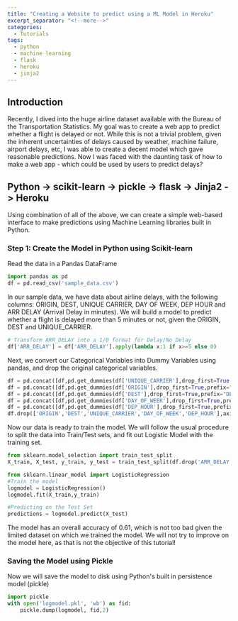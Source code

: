 ```yaml
---
title: "Creating a Website to predict using a ML Model in Heroku"
excerpt_separator: "<!--more-->"
categories:
  - Tutorials
tags:
  - python
  - machine learning
  - flask
  - heroku
  - jinja2
---
```

## Introduction

Recently, I dived into the huge airline dataset available with the Bureau of the Transportation Statistics. My goal was to create a web app to predict whether a flight is delayed or not. While this is not a trivial problem, given the inherent uncertainties of delays caused by weather, machine failure, airport delays, etc, I was able to create a decent model which gave reasonable predictions. Now I was faced with the daunting task of how to make a web app - which could be used by users to predict delays?

## Python -> scikit-learn -> pickle -> flask -> Jinja2 -> Heroku

Using combination of all of the above, we can create a simple web-based interface to make predictions using Machine Learning libraries built in Python. 

### Step 1: Create the Model in Python using Scikit-learn
Read the data in a Pandas DataFrame

```python
import pandas as pd
df = pd.read_csv('sample_data.csv')
```
In our sample data, we have data about airline delays, with the following columns: ORIGIN, DEST, UNIQUE CARRIER, DAY OF WEEK, DEP HOUR  and ARR DELAY (Arrival Delay in minutes). We will build a model to predict whether a flight is delayed more than 5 minutes or not, given the ORIGIN, DEST and UNIQUE_CARRIER.

```python
# Transform ARR_DELAY into a 1/0 format for Delay/No Delay
df['ARR_DELAY'] = df['ARR_DELAY'].apply(lambda x:1 if x>=5 else 0)
```
Next, we convert our Categorical Variables into Dummy Variables using pandas, and drop the original categorical variables.

```python
df = pd.concat([df,pd.get_dummies(df['UNIQUE_CARRIER'],drop_first=True,prefix="UNIQUE_CARRIER")],axis=1)
df = pd.concat([df,pd.get_dummies(df['ORIGIN'],drop_first=True,prefix="ORIGIN")],axis=1)
df = pd.concat([df,pd.get_dummies(df['DEST'],drop_first=True,prefix="DEST")],axis=1)
df = pd.concat([df,pd.get_dummies(df['DAY_OF_WEEK'],drop_first=True,prefix="DAY_OF_WEEK")],axis=1)
df = pd.concat([df,pd.get_dummies(df['DEP_HOUR'],drop_first=True,prefix="DEP_HOUR")],axis=1)
df.drop(['ORIGIN','DEST','UNIQUE_CARRIER','DAY_OF_WEEK','DEP_HOUR'],axis=1,inplace=True)
```
Now our data is ready to train the model. We will follow the usual procedure to split the data into Train/Test sets, and fit out Logistic Model with the training set.

```python
from sklearn.model_selection import train_test_split
X_train, X_test, y_train, y_test = train_test_split(df.drop('ARR_DELAY',axis=1),df['ARR_DELAY'], test_size=0.30)

from sklearn.linear_model import LogisticRegression
#Train the model
logmodel = LogisticRegression()
logmodel.fit(X_train,y_train)

#Predicting on the Test Set
predictions = logmodel.predict(X_test)
```
The model has an overall accuracy of 0.61, which is not too bad given the limited dataset on which we trained the model. We will not try to improve on the model here, as that is not the objective of this tutorial!

### Saving the Model using Pickle
Now we will save the model to disk using Python's built in persistence model (pickle)

```python
import pickle
with open('logmodel.pkl', 'wb') as fid:
    pickle.dump(logmodel, fid,2) 
```

